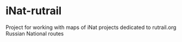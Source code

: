 # iNat-rutrail
Project for working with maps of iNat projects dedicated to rutrail.org Russian National routes
